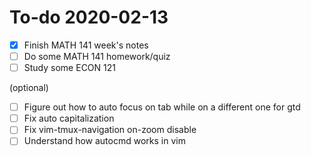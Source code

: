 # To-do 2020-02-13

  - [X] Finish MATH 141 week's notes
  - [ ] Do some MATH 141 homework/quiz
  - [ ] Study some ECON 121

  (optional)

  - [ ] Figure out how to auto focus on tab while on a different one for gtd
  - [ ] Fix auto capitalization
  - [ ] Fix vim-tmux-navigation on-zoom disable
  - [ ] Understand how autocmd works in vim
